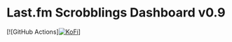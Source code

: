 # Last.fm Scrobblings Dashboard v0.9

[![GitHub Actions][![KoFi](https://img.shields.io/badge/Buy_Me_A_Coffee-Support.svg)](https://ko-fi.com/nebiros96)]